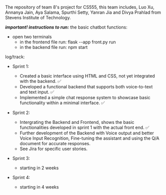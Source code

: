 The repository of team 8's project for CS555, this team includes, Luo Xu, Annanya Jain, Aya Salama, Spurthi Setty, Yanran Jia and Divya Prahlad from Stevens Institute of Technology.

***important! instructions to run:***
the basic chatbot functions:
  - open two terminals
    - in the frontend file run: flask --app front.py run
    - in the backend file run: npm start


log/track:

- Sprint 1:
  - Created a basic interface using HTML and CSS, not yet integrated with the backend. ✅
  - Developed a functional backend that supports both voice-to-text and text input. ✅
  - Implemented a simple chat response system to showcase basic functionality within a minimal interface. ✅

- Sprint 2:
  - Intergrating the Backend and Frontend, shows the basic functionalities developed in sprint 1 with the actual front end. ✅
  - Further development of the Backend with Voice output and better Voice Input Recognition, Fine-tuning the assistant and using the Q/A document for accurate responses.
  - See Jira for specific user stories.
    
- Sprint 3:
  - starting in 2 weeks
    
- Sprint 4:
  - starting in 4 weeks
  

